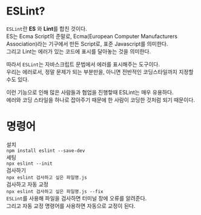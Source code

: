 # ESLint?
``ESLint``란 **ES** 와 **Lint**를 합친 것이다.  
ES는 Ecma Script의 준말로, Ecma(European Computer Manufacturers Association)라는 기구에서 만든 Script로, 표준 Javascript를 의미한다.  
그리고 Lint는 에러가 있는 코드에 표시를 달아놓는 것을 의미한다.  

따라서 ``ESLint``는 자바스크립트 문법에서 에러를 표시해주는 도구이다.  
우리는 에러로서, 정말 문제가 되는 부분만을, 아니면 전반적인 코딩스타일까지 지정할 수도 있다.  

이런 기능으로 인해 많은 사람들과 협업을 진행핳때 ESLint는 매우 유용하다.  
에러와 코딩 스타일을 하나로 잡아주기 때문에 한 사람이 코딩한 것처럼 되기 때문이다.

# 명령어
설치  
```npm install eslint --save-dev```  
세팅  
```npx eslint --init```  
검사하기  
```npx eslint 검사하고 싶은 파일명.js```  
검사하고 자동 교정  
```npx eslint 검사하고 싶은 파일명.js --fix```  
``ESLint``를 사용해 파일을 검사하면 터미널 창에 오류를 알려준다.  
그리고 자동 교정 명령어를 사용하면 자동으로 교정이 된다. 
